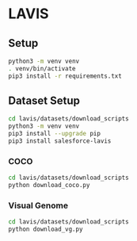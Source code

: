 # LAVIS

## Setup

```bash
python3 -m venv venv
. venv/bin/activate
pip3 install -r requirements.txt
```


## Dataset Setup

```bash
cd lavis/datasets/download_scripts
python3 -m venv venv
pip3 install --upgrade pip
pip3 install salesforce-lavis
```

### COCO

```bash
cd lavis/datasets/download_scripts
python download_coco.py
```


### Visual Genome

```bash
cd lavis/datasets/download_scripts
python download_vg.py
```
